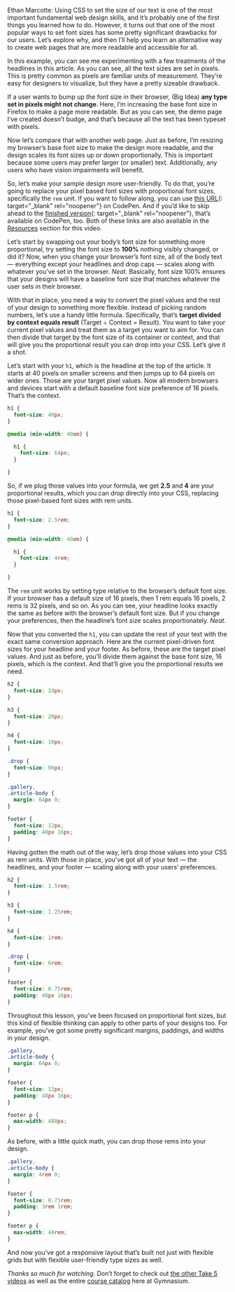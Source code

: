 Ethan Marcotte: Using CSS to set the size of our text is one of the most important fundamental web design skills, and it’s probably one of the first things you learned how to do. However, it turns out that one of the most popular ways to set font sizes has some pretty significant drawbacks for our users. Let’s explore why, and then I’ll help you learn an alternative way to create web pages that are more readable and accessible for all.

In this example, you can see me experimenting with a few treatments of the headlines in this article. As you can see, all the text sizes are set in pixels. This is pretty common as pixels are familiar units of measurement. They’re easy for designers to visualize, but they have a pretty sizeable drawback.

If a user wants to bump up the font size in their browser, (Big Idea) **any type set in pixels might not change**. Here, I’m increasing the base font size in Firefox to make a page more readable. But as you can see, the demo page I’ve created doesn’t budge, and that’s because all the text has been typeset with pixels.

Now let’s compare that with another web page. Just as before, I’m resizing my browser’s base font size to make the design more readable, and the design scales its font sizes up or down proportionally. This is important because some users may prefer larger (or smaller) text. Additionally, any users who have vision impairments will benefit.

So, let’s make your sample design more user-friendly. To do that, you’re going to replace your pixel based font sizes with proportional font sizes, specifically the `rem` unit. If you want to follow along, you can use [this URL][1]{: target="_blank" rel="noopener"} on CodePen. And if you’d like to skip ahead to the [finished version][2]{: target="_blank" rel="noopener"}, that’s available on CodePen, too. Both of these links are also available in the [Resources][0] section for this video.

Let’s start by swapping out your body’s font size for something more proportional, try setting the font size to **100%** nothing visibly changed, or did it? Now, when you change your browser’s font size, all of the body text — everything except your headlines and drop caps — scales along with whatever you’ve set in the browser. *Neat.* Basically, font size 100% ensures that your designs will have a baseline font size that matches whatever the user sets in their browser.

With that in place, you need a way to convert the pixel values and the rest of your design to something more flexible. Instead of picking random numbers, let’s use a handy little formula. Specifically, that’s **target divided by context equals result** (Target ÷ Context = Result). You want to take your current pixel values and treat them as a target you want to aim for. You can then divide that target by the font size of its container or context, and that will give you the proportional result you can drop into your CSS. Let’s give it a shot.

Let’s start with your `h1`, which is the headline at the top of the article. It starts at 40 pixels on smaller screens and then jumps up to 64 pixels on wider ones. Those are your target pixel values. Now all modern browsers and devices start with a default baseline font size preference of 16 pixels. That’s the context.

```css
h1 {
  font-size: 40px;
}

@media (min-width: 40em) {

  h1 {
    font-size: 64px;
  }

}
```

So, if we plug those values into your formula, we get **2.5** and **4** are your proportional results, which you can drop directly into your CSS, replacing those pixel-based font sizes with rem units.


```css
h1 {
  font-size: 2.5rem;
}

@media (min-width: 40em) {

  h1 {
    font-size: 4rem;
  }

}
```

The `rem` unit works by setting type relative to the browser’s default font size. If your browser has a default size of 16 pixels, then 1 rem equals 16 pixels, 2 rems is 32 pixels, and so on. As you can see, your headline looks exactly the same as before with the browser’s default font size. But if you change your preferences, then the headline’s font size scales proportionately. *Neat*.

Now that you converted the `h1`, you can update the rest of your text with the exact same conversion approach. Here are the current pixel-driven font sizes for your headline and your footer. As before, these are the target pixel values. And just as before, you’ll divide them against the base font size, 16 pixels, which is the context. And that’ll give you the proportional results we need.

```css
h2 {
  font-size: 24px;
}

h3 {
  font-size: 20px;
}

h4 {
  font-size: 16px;
}

.drop {
  font-size: 96px;
}

.gallery,
.article-body {
  margin: 64px 0;
}

footer {
  font-size: 12px;
  padding: 48px 16px;
}
```

Having gotten the math out of the way, let’s drop those values into your CSS as rem units. With those in place, you’ve got all of your text — the headlines, and your footer — scaling along with your users’ preferences.

```css
h2 {
  font-size: 1.5rem;
}

h3 {
  font-size: 1.25rem;
}

h4 {
  font-size: 1rem;
}

.drop {
  font-size: 6rem;
}

footer {
  font-size: 0.75rem;
  padding: 48px 16px;
}
```

Throughout this lesson, you’ve been focused on proportional font sizes, but this kind of flexible thinking can apply to other parts of your designs too. For example, you’ve got some pretty significant margins, paddings, and widths in your design.

```css
.gallery,
.article-body {
  margin: 64px 0;
}

footer {
  font-size: 12px;
  padding: 48px 16px;
}

footer p {
  max-width: 480px;
}
```

As before, with a little quick math, you can drop those rems into your design.

```css
.gallery,
.article-body {
  margin: 4rem 0;
}

footer {
  font-size: 0.75rem;
  padding: 3rem 1rem;
}

footer p {
  max-width: 40rem;
}
```

And now you’ve got a responsive layout that’s built not just with flexible grids but with flexible user-friendly type sizes as well.

*Thanks so much for watching.* Don’t forget to check out [the other Take 5 videos][3] as well as the entire [course catalog][4] here at Gymnasium.

[0]: #tutorial-resources
[1]: https://cdpn.io/ZEbXxeX
[2]: https://cdpn.io/bGVovRp
[3]: https://thegymnasium.com/courses/take5
[4]: https://thegymnasium.com/courses
